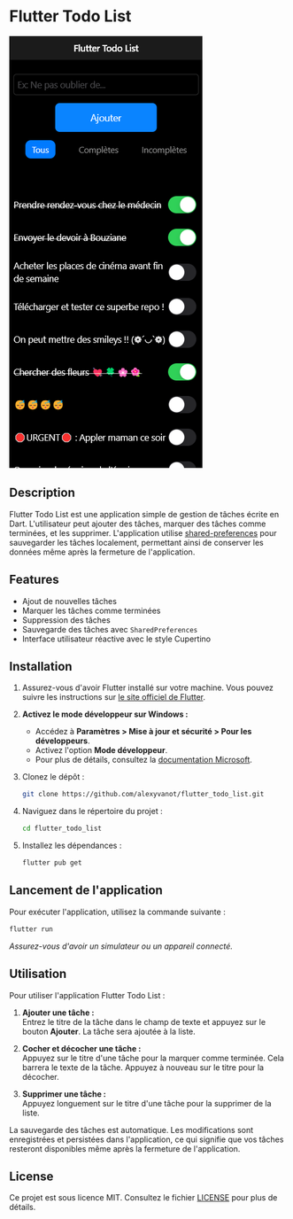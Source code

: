 # Flutter Todo List

![Aperçu de l'application](assets/images/README/appshow.png)

## Description

Flutter Todo List est une application simple de gestion de tâches écrite en Dart. L'utilisateur peut ajouter des tâches, marquer des tâches comme terminées, et les supprimer. L'application utilise [shared-preferences](https://pub.dev/packages/shared_preferences) pour sauvegarder les tâches localement, permettant ainsi de conserver les données même après la fermeture de l'application.

## Features

- Ajout de nouvelles tâches
- Marquer les tâches comme terminées
- Suppression des tâches
- Sauvegarde des tâches avec `SharedPreferences`
- Interface utilisateur réactive avec le style Cupertino

## Installation

1. Assurez-vous d'avoir Flutter installé sur votre machine. Vous pouvez suivre les instructions sur [le site officiel de Flutter](https://flutter.dev/docs/get-started/install).
2. **Activez le mode développeur sur Windows :**  
   - Accédez à **Paramètres > Mise à jour et sécurité > Pour les développeurs**.  
   - Activez l'option **Mode développeur**.  
   - Pour plus de détails, consultez la [documentation Microsoft](https://learn.microsoft.com/en-us/windows/apps/get-started/enable-your-device-for-development).
3. Clonez le dépôt :

    ```sh
    git clone https://github.com/alexyvanot/flutter_todo_list.git
    ```

4. Naviguez dans le répertoire du projet :

    ```sh
    cd flutter_todo_list
    ```

5. Installez les dépendances :

    ```sh
    flutter pub get
    ```

## Lancement de l'application

Pour exécuter l'application, utilisez la commande suivante :

```sh
flutter run
```

*Assurez-vous d'avoir un simulateur ou un appareil connecté.*

## Utilisation

Pour utiliser l'application Flutter Todo List :

1. **Ajouter une tâche :**  
   Entrez le titre de la tâche dans le champ de texte et appuyez sur le bouton **Ajouter**. La tâche sera ajoutée à la liste.

2. **Cocher et décocher une tâche :**  
   Appuyez sur le titre d'une tâche pour la marquer comme terminée. Cela barrera le texte de la tâche. Appuyez à nouveau sur le titre pour la décocher.

3. **Supprimer une tâche :**  
   Appuyez longuement sur le titre d'une tâche pour la supprimer de la liste.

La sauvegarde des tâches est automatique. Les modifications sont enregistrées et persistées dans l'application, ce qui signifie que vos tâches resteront disponibles même après la fermeture de l'application.

## License

Ce projet est sous licence MIT. Consultez le fichier [LICENSE](LICENSE) pour plus de détails.